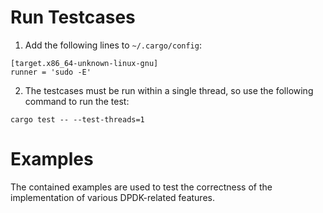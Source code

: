 # Run Testcases
1. Add the following lines to `~/.cargo/config`:
```shell
[target.x86_64-unknown-linux-gnu]
runner = 'sudo -E'
```

2. The testcases must be run within a single thread, so use the following command to run the test:
```shell
cargo test -- --test-threads=1
```

# Examples

The contained examples are used to test the correctness of the implementation of various DPDK-related features. 